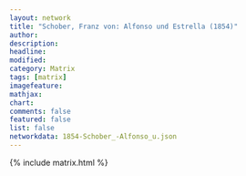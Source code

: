 ```yaml
---
layout: network
title: "Schober, Franz von: Alfonso und Estrella (1854)"
author:
description:
headline:
modified:
category: Matrix
tags: [matrix]
imagefeature: 
mathjax: 
chart: 
comments: false
featured: false
list: false
networkdata: 1854-Schober_-Alfonso_u.json
---
```

{% include matrix.html %}
